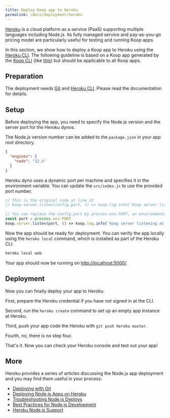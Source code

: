 ```yaml
---
title: Deploy Koop app to Heroku
permalink: /docs/deployment/heroku
---
```


[Heroku](https://www.heroku.com/) is a cloud platform as a service (PaaS) supporting multiple languages including Node.js. Its fully managed service and pay-as-you-go pricing model are particularly useful for testing and running Koop apps.

In this section, we show how to deploy a Koop app to Heroku using the [Heroku CLI](https://devcenter.heroku.com/articles/heroku-cli). The following guideline is based on a Koop app generated by the [Koop CLI](https://github.com/koopjs/koop-cli) (like [this](https://github.com/koopjs/koop-app-example)) but should be applicable to all Koop apps.

## Preparation

The deployment needs [Git](https://git-scm.com/book/en/v2/Getting-Started-Installing-Git) and [Heroku CLI](https://devcenter.heroku.com/articles/heroku-cli#download-and-install). Please read the documentation for details.

## Setup

Before deploying the app, you need to specify the Node.js version and the server port for the Heroku dynos.

The Node.js version number can be added to the `package.json` in your app root directory.

``` json
{
  "engines": {
    "node": "12.x"
  }
}
```

Heroku dyno uses a dynamic port per machine and specifies it in the environment variable. You can update the `src/index.js` to use the provided port number.

``` javascript
// This is the original code at line 22
// koop.server.listen(config.port, () => koop.log.info(`Koop server listening at ${config.port}`))

// You can replace the config.port by process.env.PORT, an environmental variable provided by Heroku
const port = process.env.PORT
koop.server.listen(port, () => koop.log.info(`Koop server listening at ${port}`))
```

Now the app should be ready for deployment. You can verify the app locally using the `heroku local` command, which is installed as part of the Heroku CLI.

``` bash
heroku local web
```

Your app should now be running on [http://localhost:5000/](http://localhost:5000/).

## Deployment

Now you can finally deploy your app to Heroku.

First, prepare the Heroku credential if you have not signed in at the CLI.

Second, run the `heroku create` command to set up an empty app instance at Heroku.

Third, push your app code the Heroku with `git push heroku master`.

Fourth, no, there is no step four.

That's it. Now you can check your Heroku console and test out your app!

## More

Heroku provides a series of articles discussing the Node.js app deployment and you may find them useful in your process:

* [Deploying with Git](https://devcenter.heroku.com/articles/git)
* [Deploying Node.js Apps on Heroku](https://devcenter.heroku.com/articles/deploying-nodejs)
* [Troubleshooting Node.js Deploys](https://devcenter.heroku.com/articles/troubleshooting-node-deploys)
* [Best Practices for Node.js Development](https://devcenter.heroku.com/articles/node-best-practices)
* [Heroku Node.js Support](https://devcenter.heroku.com/articles/nodejs-support)
